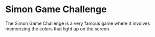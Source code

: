 # Simon Game Challenge
 The Simon Game Challenge is a very famous game where it involves memorizing the colors that light up on the screen.
